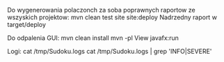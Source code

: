 Do wygenerowania polaczonch za soba poprawnych raportow ze wszyskich projektow:
mvn clean test site site:deploy
Nadrzedny raport w target/deploy

Do odpalenia GUI:
mvn clean install
mvn -pl View javafx:run

Logi:
cat /tmp/Sudoku.logs
cat /tmp/Sudoku.logs | grep 'INFO\|SEVERE'